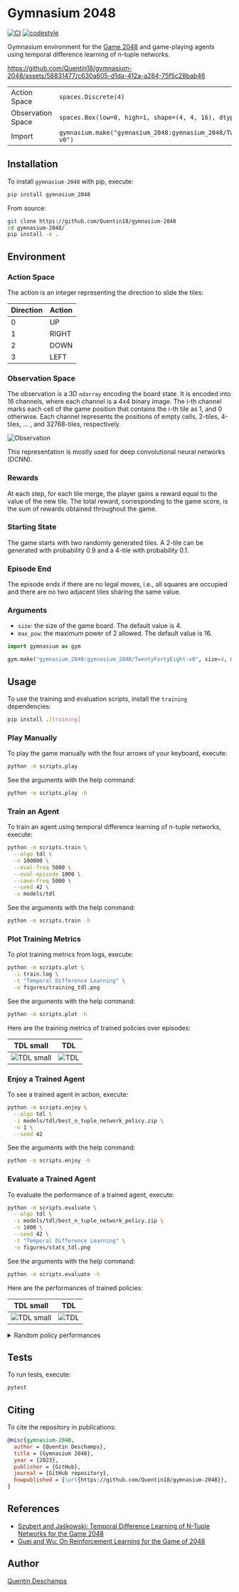 # Gymnasium 2048

[![CI](https://github.com/Quentin18/gymnasium-2048/actions/workflows/build.yml/badge.svg)](https://github.com/Quentin18/gymnasium-2048/actions/workflows/build.yml)
[![codestyle](https://img.shields.io/badge/code%20style-black-000000.svg)](https://github.com/psf/black)

Gymnasium environment for the [Game 2048](https://en.wikipedia.org/wiki/2048_(video_game)) and game-playing agents using
temporal difference learning of n-tuple networks.

https://github.com/Quentin18/gymnasium-2048/assets/58831477/c630a605-d1da-412a-a284-75f5c28bab46

<table>
    <tbody>
        <tr>
            <td>Action Space</td>
            <td><code>spaces.Discrete(4)</code></td>
        </tr>
        <tr>
            <td>Observation Space</td>
            <td><code>spaces.Box(low=0, high=1, shape=(4, 4, 16), dtype=np.uint8)</code></td>
        </tr>
        <tr>
            <td>Import</td>
            <td><code>gymnasium.make("gymnasium_2048:gymnasium_2048/TwentyFortyEight-v0")</code></td>
        </tr>
    </tbody>
</table>

## Installation

To install `gymnasium-2048` with pip, execute:

```bash
pip install gymnasium_2048
```

From source:

```bash
git clone https://github.com/Quentin18/gymnasium-2048
cd gymnasium-2048/
pip install -e .
```

## Environment

### Action Space

The action is an integer representing the direction to slide the tiles:

| Direction | Action |
|-----------|--------|
| 0         | UP     |
| 1         | RIGHT  |
| 2         | DOWN   |
| 3         | LEFT   |

### Observation Space

The observation is a 3D `ndarray` encoding the board state. It is encoded into 16 channels, where each channel is a 4x4
binary image. The i-th channel marks each cell of the game position that contains the i-th tile as 1, and 0 otherwise.
Each channel represents the positions of empty cells, 2-tiles, 4-tiles, ... , and 32768-tiles, respectively.

![Observation](./figures/observation.png)

This representation is mostly used for deep convolutional neural networks (DCNN).

### Rewards

At each step, for each tile merge, the player gains a reward
equal to the value of the new tile.
The total reward, corresponding to the game score, is the
sum of rewards obtained throughout the game.

### Starting State

The game starts with two randomly generated tiles. A 2-tile can be generated with probability 0.9 and a 4-tile with
probability 0.1.

### Episode End

The episode ends if there are no legal moves, i.e., all squares are occupied and there are no two adjacent tiles sharing
the same value.

### Arguments

- `size`: the size of the game board. The default value is 4.
- `max_pow`: the maximum power of 2 allowed. The default value is 16.

```python
import gymnasium as gym

gym.make("gymnasium_2048:gymnasium_2048/TwentyFortyEight-v0", size=4, max_pow=16)
```

## Usage

To use the training and evaluation scripts, install the `training` dependencies:

```bash
pip install .[training]
```

### Play Manually

To play the game manually with the four arrows of your keyboard, execute:

```bash
python -m scripts.play
```

See the arguments with the help command:

```bash
python -m scripts.play -h
```

### Train an Agent

To train an agent using temporal difference learning of n-tuple networks, execute:

```bash
python -m scripts.train \
  --algo tdl \
  -n 100000 \
  --eval-freq 5000 \
  --eval-episode 1000 \
  --save-freq 5000 \
  --seed 42 \
  -o models/tdl
```

See the arguments with the help command:

```bash
python -m scripts.train -h
```

### Plot Training Metrics

To plot training metrics from logs, execute:

```bash
python -m scripts.plot \
  -i train.log \
  -t "Temporal Difference Learning" \
  -o figures/training_tdl.png
```

See the arguments with the help command:

```bash
python -m scripts.plot -h
```

Here are the training metrics of trained policies over episodes:

| TDL small                                      | TDL                                |
|------------------------------------------------|------------------------------------|
| ![TDL small](./figures/training_tdl_small.png) | ![TDL](./figures/training_tdl.png) |

### Enjoy a Trained Agent

To see a trained agent in action, execute:

```bash
python -m scripts.enjoy \
  --algo tdl \
  -i models/tdl/best_n_tuple_network_policy.zip \
  -n 1 \
  --seed 42
```

See the arguments with the help command:

```bash
python -m scripts.enjoy -h
```

### Evaluate a Trained Agent

To evaluate the performance of a trained agent, execute:

```bash
python -m scripts.evaluate \
  --algo tdl \
  -i models/tdl/best_n_tuple_network_policy.zip \
  -n 1000 \
  --seed 42 \
  -t "Temporal Difference Learning" \
  -o figures/stats_tdl.png
```

See the arguments with the help command:

```bash
python -m scripts.evaluate -h
```

Here are the performances of trained policies:

| TDL small                                   | TDL                             |
|---------------------------------------------|---------------------------------|
| ![TDL small](./figures/stats_tdl_small.png) | ![TDL](./figures/stats_tdl.png) |

<details>
<summary>Random policy performances</summary>

![Random policy](./figures/stats_random_policy.png)

</details>

## Tests

To run tests, execute:

```bash
pytest
```

## Citing

To cite the repository in publications:

```bibtex
@misc{gymnasium-2048,
  author = {Quentin Deschamps},
  title = {Gymnasium 2048},
  year = {2023},
  publisher = {GitHub},
  journal = {GitHub repository},
  howpublished = {\url{https://github.com/Quentin18/gymnasium-2048}},
}
```

## References

- [Szubert and Jaśkowski: Temporal Difference Learning of N-Tuple Networks
  for the Game 2048](https://www.cs.put.poznan.pl/wjaskowski/pub/papers/Szubert2014_2048.pdf)
- [Guei and Wu: On Reinforcement Learning for the Game of 2048](https://arxiv.org/pdf/2212.11087.pdf)

## Author

[Quentin Deschamps](mailto:quentindeschamps18@gmail.com)
